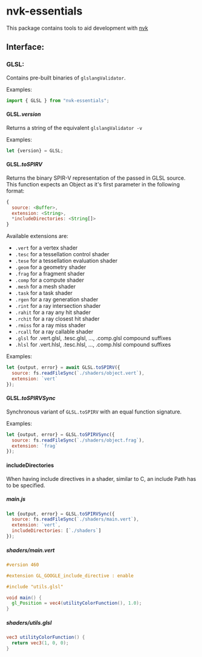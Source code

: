 # nvk-essentials

This package contains tools to aid development with [nvk](https://github.com/maierfelix/nvk)

## Interface:

### GLSL:

Contains pre-built binaries of `glslangValidator`.

Examples:
````js
import { GLSL } from "nvk-essentials";
`````

#### GLSL.*version*

Returns a string of the equivalent `glslangValidator -v`

Examples:

````js
let {version} = GLSL;
````

#### GLSL.*toSPIRV*

Returns the binary SPIR-V representation of the passed in GLSL source. This function expects an Object as it's first parameter in the following format:

````js
{
  source: <Buffer>,
  extension: <String>,
  *includeDirectories: <String[]>
}
````

Available extensions are:
* `.vert`  for a vertex shader
* `.tesc`  for a tessellation control shader
* `.tese`  for a tessellation evaluation shader
* `.geom`  for a geometry shader
* `.frag`  for a fragment shader
* `.comp`  for a compute shader
* `.mesh`  for a mesh shader
* `.task`  for a task shader
* `.rgen`  for a ray generation shader
* `.rint`  for a ray intersection shader
* `.rahit` for a ray any hit shader
* `.rchit` for a ray closest hit shader
* `.rmiss` for a ray miss shader
* `.rcall` for a ray callable shader
* `.glsl`  for .vert.glsl, .tesc.glsl, ..., .comp.glsl compound suffixes
* `.hlsl`  for .vert.hlsl, .tesc.hlsl, ..., .comp.hlsl compound suffixes

Examples:

````js
let {output, error} = await GLSL.toSPIRV({
  source: fs.readFileSync(`./shaders/object.vert`),
  extension: `vert`
});
````

#### GLSL.*toSPIRVSync*

Synchronous variant of `GLSL.toSPIRV` with an equal function signature.

Examples:

````js
let {output, error} = GLSL.toSPIRVSync({
  source: fs.readFileSync(`./shaders/object.frag`),
  extension: `frag`
});
````

#### includeDirectories

When having include directives in a shader, similar to C, an include Path has to be specified.

##### main.js
````js
let {output, error} = GLSL.toSPIRVSync({
  source: fs.readFileSync(`./shaders/main.vert`),
  extension: `vert`,
  includeDirectories: [`./shaders`]
});
````

##### shaders/main.vert
````glsl
#version 460

#extension GL_GOOGLE_include_directive : enable

#include "utils.glsl"

void main() {
  gl_Position = vec4(utilityColorFunction(), 1.0);
}
````

##### shaders/utils.glsl
````glsl
vec3 utilityColorFunction() {
  return vec3(1, 0, 0);
}
````
